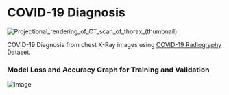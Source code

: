 # COVID-19 Diagnosis
![Projectional_rendering_of_CT_scan_of_thorax_(thumbnail)](https://user-images.githubusercontent.com/58422765/168385814-0a167444-f7d5-4141-be99-f5c43b8f9e27.gif)

COVID-19 Diagnosis from chest X-Ray images using [COVID-19 Radiography Dataset](https://www.kaggle.com/tawsifurrahman/covid19-radiography-database).

### Model Loss and Accuracy Graph for Training and Validation
![image](https://user-images.githubusercontent.com/58422765/171261601-36775cc9-f731-446c-8918-7ba044c3fad0.png)
